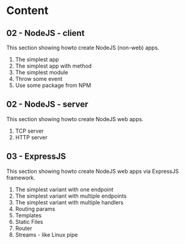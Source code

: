 # Content

## 02 - NodeJS - client

This section showing howto create NodeJS (non-web) apps.

1. The simplest app
1. The simplest app with method
1. The simplest module
1. Throw some event
1. Use some package from NPM

## 02 - NodeJS - server

This section showing howto create NodeJS web apps.

1. TCP server
1. HTTP server

## 03 - ExpressJS

This section showing howto create NodeJS web apps via ExpressJS framework.

1. The simplest variant with one endpoint
2. The simplest variant with multiple endpoints
3. The simplest variant with multiple handlers
4. Routing params
5. Templates
6. Static Files
7. Router
8. Streams - like Linux pipe
